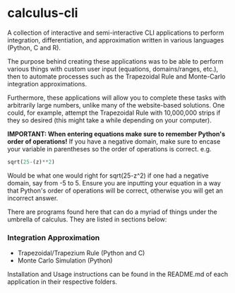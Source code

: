 # calculus-cli
A collection of interactive and semi-interactive CLI applications to perform integration, differentiation, and approximation written in various languages (Python, C and R).

The purpose behind creating these applications was to be able to perform various things with custom user input (equations, domains/ranges, etc.), then to automate processes such as the Trapezoidal Rule and Monte-Carlo integration approximations.

Furthermore, these applications will allow you to complete these tasks with arbitrarily large numbers, unlike many of the website-based solutions. One could, for example, attempt the Trapezoidal Rule with 10,000,000 strips if they so desired (this might take a while depending on your computer).

**IMPORTANT: When entering equations make sure to remember Python's order of operations!**
If you have a negative domain, make sure to encase your variable in parentheses so the order of operations is correct.
e.g.
```python
sqrt(25-(z)**2)
```
Would be what one would right for sqrt(25-z^2) if one had a negative domain, say from -5 to 5. Ensure you are inputting your equation in a way that Python's order of operations will be correct, otherwise you will get an incorrect answer.

There are programs found here that can do a myriad of things under the umbrella of calculus. They are listed in sections below:

### Integration Approximation
* Trapezoidal/Trapezium Rule (Python and C)
* Monte Carlo Simulation (Python)

Installation and Usage instructions can be found in the README.md of each application in their respective folders.
